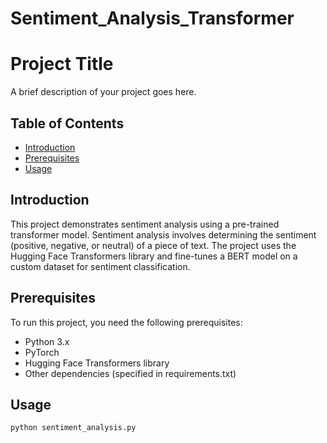 # Sentiment_Analysis_Transformer
# Project Title

A brief description of your project goes here.

## Table of Contents

- [Introduction](#introduction)
- [Prerequisites](#prerequisites)
- [Usage](#usage)

## Introduction

This project demonstrates sentiment analysis using a pre-trained transformer model. Sentiment analysis involves determining the sentiment (positive, negative, or neutral) of a piece of text. The project uses the Hugging Face Transformers library and fine-tunes a BERT model on a custom dataset for sentiment classification.

## Prerequisites

To run this project, you need the following prerequisites:

- Python 3.x
- PyTorch
- Hugging Face Transformers library
- Other dependencies (specified in requirements.txt)


## Usage

    python sentiment_analysis.py



